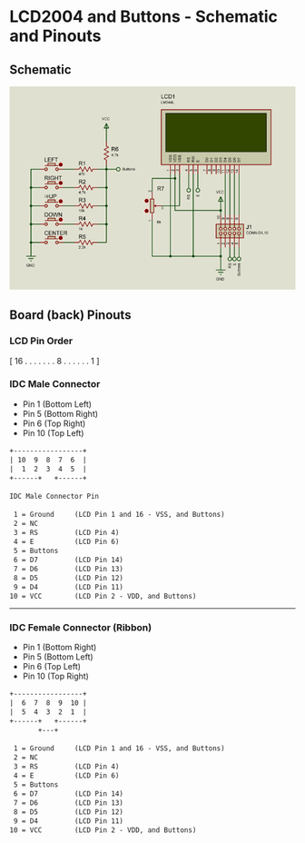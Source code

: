 # LCD2004 and Buttons - Schematic and Pinouts #

## Schematic ##

![LCD 2004 Schematic](LCD2004-schematic.png)

## Board (back) Pinouts ##

### LCD Pin Order ###

[ 16 . . . . . . . 8 . . . . . . 1 ]

### IDC Male Connector ###

  * Pin 1 (Bottom Left)
  * Pin 5 (Bottom Right)
  * Pin 6 (Top Right)
  * Pin 10 (Top Left)
``` 
+-----------------+ 
| 10  9  8  7  6  |
|  1  2  3  4  5  |
+------+   +------+ 

IDC Male Connector Pin

 1 = Ground     (LCD Pin 1 and 16 - VSS, and Buttons)
 2 = NC
 3 = RS         (LCD Pin 4)
 4 = E          (LCD Pin 6)
 5 = Buttons
 6 = D7         (LCD Pin 14)
 7 = D6         (LCD Pin 13)
 8 = D5         (LCD Pin 12)
 9 = D4         (LCD Pin 11)
10 = VCC        (LCD Pin 2 - VDD, and Buttons)
```
---

### IDC Female Connector (Ribbon) ###

  * Pin 1 (Bottom Right)
  * Pin 5 (Bottom Left)
  * Pin 6 (Top Left)
  * Pin 10 (Top Right)

```
+-----------------+
|  6  7  8  9  10 |
|  5  4  3  2  1  |
+------+   +------+
       +---+

 1 = Ground     (LCD Pin 1 and 16 - VSS, and Buttons)
 2 = NC
 3 = RS         (LCD Pin 4)
 4 = E          (LCD Pin 6)
 5 = Buttons
 6 = D7         (LCD Pin 14)
 7 = D6         (LCD Pin 13)
 8 = D5         (LCD Pin 12)
 9 = D4         (LCD Pin 11)
10 = VCC        (LCD Pin 2 - VDD, and Buttons)
```